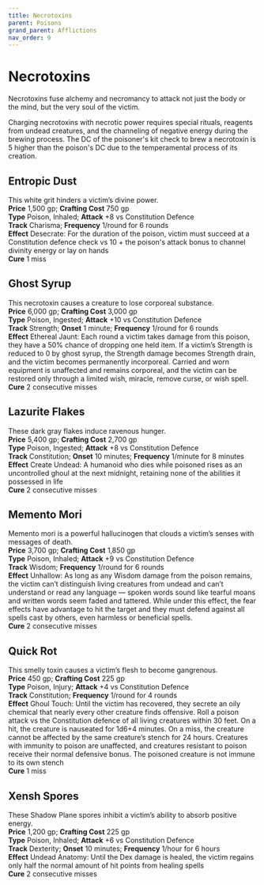 ```yaml
---
title: Necrotoxins
parent: Poisons
grand_parent: Afflictions
nav_order: 9
---
```


# Necrotoxins
Necrotoxins fuse alchemy and necromancy to attack not just the body or the mind, but the very soul of the victim.

Charging necrotoxins with necrotic power requires special rituals, reagents from undead creatures, and the channeling of negative energy during the brewing process. The DC of the poisoner's kit check to brew a necrotoxin is 5 higher than the poison's DC due to the temperamental process of its creation.

## Entropic Dust
This white grit hinders a victim’s divine power.<br>
**Price** 1,500 gp; **Crafting Cost** 750 gp<br>
**Type** Poison, Inhaled; **Attack** +8 vs Constitution Defence<br>
**Track** Charisma; **Frequency** 1/round for 6 rounds<br>
**Effect** Desecrate: For the duration of the poison, victim must succeed at a Constitution defence check vs 10 + the poison's attack bonus to channel divinity energy or lay on hands<br>
**Cure** 1 miss

## Ghost Syrup
This necrotoxin causes a creature to lose corporeal substance.<br>
**Price** 6,000 gp; **Crafting Cost** 3,000 gp<br>
**Type** Poison, Ingested; **Attack** +10 vs Constitution Defence<br>
**Track** Strength; **Onset** 1 minute; **Frequency** 1/round for 6 rounds<br>
**Effect** Ethereal Jaunt: Each round a victim takes damage from this poison, they have a 50% chance of dropping one held item. If a victim’s Strength is reduced to 0 by ghost syrup, the Strength damage becomes Strength drain, and the victim becomes permanently incorporeal. Carried and worn equipment is unaffected and remains corporeal, and the victim can be restored only through a limited wish, miracle, remove curse, or wish spell.<br>
**Cure** 2 consecutive misses

## Lazurite Flakes
These dark gray flakes induce ravenous hunger.<br>
**Price** 5,400 gp; **Crafting Cost** 2,700 gp<br>
**Type** Poison, Ingested; **Attack** +8 vs Constitution Defence<br>
**Track** Constitution; **Onset** 10 minutes; **Frequency** 1/minute for 8 minutes<br>
**Effect** Create Undead: A humanoid who dies while poisoned rises as an uncontrolled ghoul at the next midnight, retaining none of the abilities it possessed in life<br>
**Cure** 2 consecutive misses

## Memento Mori
Memento mori is a powerful hallucinogen that clouds a victim’s senses with messages of death.<br>
**Price** 3,700 gp; **Crafting Cost** 1,850 gp<br>
**Type** Poison, Inhaled; **Attack** +9 vs Constitution Defence<br>
**Track** Wisdom; **Frequency** 1/round for 6 rounds<br>
**Effect** Unhallow: As long as any Wisdom damage from the poison remains, the victim can’t distinguish living creatures from undead and can’t understand or read any language — spoken words sound like tearful moans and written words seem faded and tattered. While under this effect, the fear effects have advantage to hit the target and they must defend against all spells cast by others, even harmless or beneficial spells.<br>
**Cure** 2 consecutive misses

## Quick Rot
This smelly toxin causes a victim’s flesh to become gangrenous.<br>
**Price** 450 gp; **Crafting Cost** 225 gp<br>
**Type** Poison, Injury; **Attack** +4 vs Constitution Defence<br>
**Track** Constitution; **Frequency** 1/round for 4 rounds<br>
**Effect** Ghoul Touch: Until the victim has recovered, they secrete an oily chemical that nearly every other creature finds offensive. Roll a poison attack vs the Constitution defence of all living creatures within 30 feet. On a hit, the creature is nauseated for 1d6+4 minutes. On a miss, the creature cannot be affected by the same creature’s stench for 24 hours. Creatures with immunity to poison are unaffected, and creatures resistant to poison receive their normal defensive bonus. The poisoned creature is not immune to its own stench<br>
**Cure** 1 miss

## Xensh Spores
These Shadow Plane spores inhibit a victim’s ability to absorb positive energy.<br>
**Price** 1,200 gp; **Crafting Cost** 225 gp<br>
**Type** Poison, Inhaled; **Attack** +6 vs Constitution Defence<br>
**Track** Dexterity; **Onset** 10 minutes; **Frequency** 1/hour for 6 hours<br>
**Effect** Undead Anatomy: Until the Dex damage is healed, the victim regains only half the normal amount of hit points from healing spells<br>
**Cure** 2 consecutive misses
